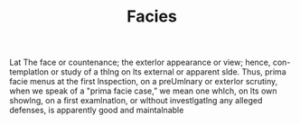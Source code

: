 ---
title: Facies
letter: F
permalink: "/definitions/bld-facies.html"
body: Lat The face or countenance; the exterlor appearance or view; hence, con-templatlon
  or study of a thlng on lts external or apparent slde. Thus, prima facie menus at
  the first lnspection, on a preUmlnary or exterlor scrutiny, when we speak of a "prima
  facie case,” we mean one whlch, on lts own showlng, on a first examlnatlon, or wlthout
  investlgatlng any alleged defenses, is apparently good and maintalnable
published_at: '2018-07-07'
source: Black's Law Dictionary 2nd Ed (1910)
layout: post
---